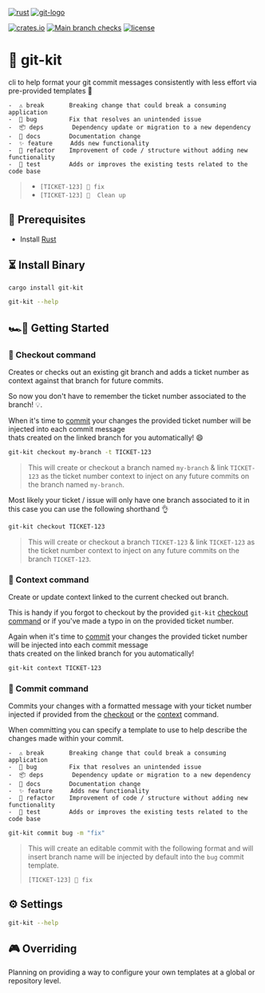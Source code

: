 [![rust](https://img.shields.io/badge/rust-161923?style=for-the-badge&logo=rust&logoColor=white)](https://www.rust-lang.org/)
[![git-logo](https://img.shields.io/badge/git-F05032?style=for-the-badge&logo=git&logoColor=white)](https://git-scm.com/)

[![crates.io](https://img.shields.io/crates/v/git-kit?label=%F0%9F%93%A6%20git-kit&style=flat-square)](https://crates.io/crates/git-kit)
[![Main branch checks](https://img.shields.io/github/checks-status/xsv24/git-kit/main?label=%F0%9F%91%8C%20checks&style=flat-square)](https://github.com/xsv24/git-kit/actions)
[![license](https://img.shields.io/github/license/xsv24/git-kit?color=blue&style=flat-square&logo=)](./LICENSE)

# 🧰 git-kit

cli to help format your git commit messages consistently with less effort via pre-provided templates 🤩

```text
-  ⚠️ break       Breaking change that could break a consuming application
-  🐛 bug         Fix that resolves an unintended issue
-  📦 deps        Dependency update or migration to a new dependency
-  📖 docs        Documentation change
-  ✨ feature     Adds new functionality
-  🧹 refactor    Improvement of code / structure without adding new functionality
-  🧪 test        Adds or improves the existing tests related to the code base
```

> - `[TICKET-123] 🐛 fix`
> - `[TICKET-123] 🧹  Clean up`

## 🥽 Prerequisites

- Install [Rust](https://www.rust-lang.org/tools/install)

## ⏳ Install Binary

```bash
cargo install git-kit
```

```bash
git-kit --help
```

## 🏎️💨 Getting Started

### 🛂 Checkout command

Creates or checks out an existing git branch and adds a ticket number as context against that branch for future commits.

So now you don't have to remember the ticket number associated to the branch! 💡.

When it's time to [commit](#commit-command) your changes the provided ticket number will be injected into each commit message </br>
thats created on the linked branch for you automatically! 😄

```bash
git-kit checkout my-branch -t TICKET-123
```
> This will create or checkout a branch named `my-branch` & link `TICKET-123` as the ticket number context to inject on any future commits on the branch named `my-branch`.

Most likely your ticket / issue will only have one branch associated to it in this case you can use the following shorthand 👌

```bash
git-kit checkout TICKET-123
```
> This will create or checkout a branch `TICKET-123` & link `TICKET-123` as the ticket number context to inject on any future commits on the branch `TICKET-123`.

### 🛂 Context command

Create or update context linked to the current checked out branch.

This is handy if you forgot to checkout by the provided `git-kit` [checkout command](#checkout-command) or if you've made a typo
in on the provided ticket number.

Again when it's time to [commit](#commit-command) your changes the provided ticket number will be injected into each commit message </br>
thats created on the linked branch for you automatically! 

```bash
git-kit context TICKET-123
```

### 🛃 Commit command

Commits your changes with a formatted message with your ticket number injected if provided from the [checkout](#checkout-command) or the [context](#context-command) command.

When committing you can specify a template to use to help describe the changes made within your commit.

```text
-  ⚠️ break       Breaking change that could break a consuming application
-  🐛 bug         Fix that resolves an unintended issue
-  📦 deps        Dependency update or migration to a new dependency
-  📖 docs        Documentation change
-  ✨ feature     Adds new functionality
-  🧹 refactor    Improvement of code / structure without adding new functionality
-  🧪 test        Adds or improves the existing tests related to the code base
```

```bash
git-kit commit bug -m "fix"
```
> This will create an editable commit with the following format and will insert branch name will be injected by default into the `bug` commit template.
>
> `[TICKET-123] 🐛 fix`


## ⚙️ Settings 

```bash
git-kit --help
```

## 🎮 Overriding

Planning on providing a way to configure your own templates at a global or repository level.
